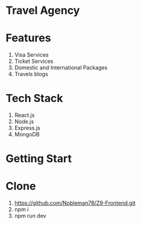 # Travel Agency

# Features
1. Visa Services
2. Ticket Services
3. Domestic and International Packages
4. Travels blogs
# Tech Stack
1. React.js
2. Node.js
3. Express.js
4. MongoDB
# Getting Start 
  # Clone 
 1.  https://github.com/Nobleman78/Z9-Frontend.git
 2.  npm i
 3.  npm run dev
    
  

